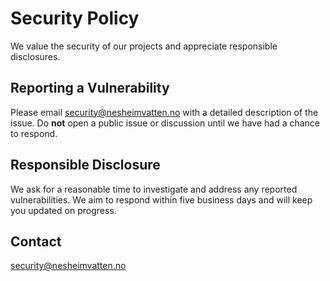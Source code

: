 # Security Policy

We value the security of our projects and appreciate responsible disclosures.

## Reporting a Vulnerability

Please email [security@nesheimvatten.no](mailto:security@nesheimvatten.no) with a detailed description of the issue.
Do **not** open a public issue or discussion until we have had a chance to respond.

## Responsible Disclosure

We ask for a reasonable time to investigate and address any reported vulnerabilities.
We aim to respond within five business days and will keep you updated on progress.

## Contact

security@nesheimvatten.no

